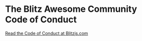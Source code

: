# The Blitz Awesome Community Code of Conduct

[Read the Code of Conduct at Blitzjs.com](https://blitzjs.com/docs/code-of-conduct)

